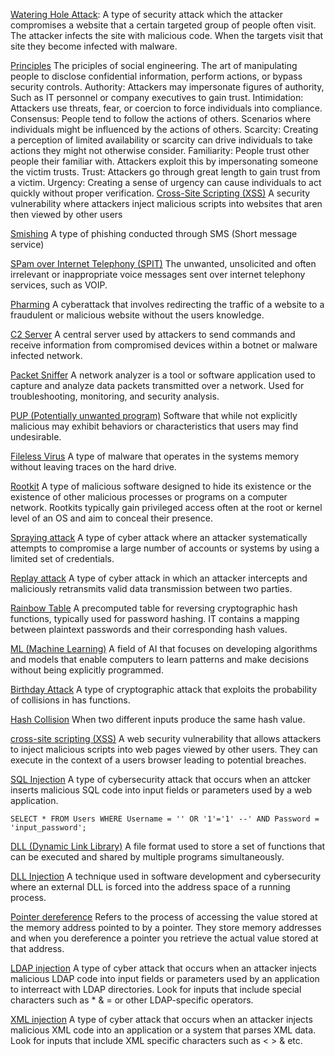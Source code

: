 <u>Watering Hole Attack</u>:
	A type of security attack which the attacker compromises a website that a certain targeted group of people often visit. The attacker infects the site with malicious code. When the targets visit that site they become infected with malware.

<u>Principles</u>
	The priciples of social engineering. The art of manipulating people to disclose confidential information, perform actions, or bypass security controls.
		Authority:
			Attackers may impersonate figures of authority, Such as IT personnel or company executives to gain trust.
		Intimidation:
			Attackers use threats, fear, or coercion to force individuals into compliance.
		Consensus:
			People tend to follow the actions of others.
			Scenarios where individuals might be influenced by the actions of others.
		Scarcity:
			Creating a perception of limited availability or scarcity can drive individuals to take actions they might not otherwise consider.
		Familiarity:
			People trust other people their familiar with. Attackers exploit this by impersonating someone the victim trusts.
		Trust:
			Attackers go through great length to gain trust from a victim.
		Urgency:
			Creating a sense of urgency can cause individuals to act quickly without proper verification.
<u>Cross-Site Scripting (XSS)</u>
	A security vulnerability where attackers inject malicious scripts into websites that aren then viewed by other users

<u>Smishing</u>
	A type of phishing conducted through SMS (Short message service)
	
<u>SPam over Internet Telephony (SPIT)</u>
	The unwanted, unsolicited and often irrelevant or inappropriate voice messages sent over internet telephony services, such as VOIP.

<u>Pharming</u>
	A cyberattack that involves redirecting the traffic of a website to a fraudulent or malicious website without the users knowledge.

<u>C2 Server</u>
	A central server used by attackers to send commands and receive information from compromised devices within a botnet or malware infected network.

<u>Packet Sniffer</u>
	A network analyzer is a tool or software application used to capture and analyze data packets transmitted over a network. Used for troubleshooting, monitoring, and security analysis.

<u>PUP (Potentially unwanted program)</u>
	Software that while not explicitly malicious may exhibit behaviors or characteristics that users may find undesirable.

<u>Fileless Virus</u>
	A type of malware that operates in the systems memory without leaving traces on the hard drive.

<u>Rootkit</u>
	A type of malicious software designed to hide its existence or the existence of other malicious processes or programs on a computer network. Rootkits typically gain privileged access often at the root or kernel level of an OS and aim to conceal their presence.

<u>Spraying attack</u>
	A type of cyber attack where an attacker systematically attempts to compromise a large number of accounts or systems by using a limited set of credentials.

<u>Replay attack</u>
	A type of cyber attack in which an attacker intercepts and maliciously retransmits valid data transmission between two parties.

<u>Rainbow Table</u>
	A precomputed table for reversing cryptographic hash functions, typically used for password hashing. IT contains a mapping between plaintext passwords and their corresponding hash values.

<u>ML (Machine Learning)</u>
	A field of AI that focuses on developing algorithms and models that enable computers to learn patterns and make decisions without being explicitly programmed.

<u>Birthday Attack</u>
	A type of cryptographic attack that exploits the probability of collisions in has functions.

<u>Hash Collision</u>
	When two different inputs produce the same hash value.

<u>cross-site scripting (XSS)</u>
	A web security vulnerability that allows attackers to inject malicious scripts into web pages viewed by other users.
	They can execute in the context of a users browser leading to potential breaches.

<u>SQL Injection</u>
	A type of cybersecurity attack that occurs when an attcker inserts malicious SQL code into input fields or parameters used by a web application.
	
	SELECT * FROM Users WHERE Username = '' OR '1'='1' --' AND Password = 'input_password';

<u>DLL (Dynamic Link Library)</u>
	A file format used to store a set of functions that can be executed and shared by multiple programs simultaneously.

<u>DLL Injection</u>
	A technique used in software development and cybersecurity where an external DLL is forced into the address space of a running process.

<u>Pointer dereference</u>
	Refers to the process of accessing the value stored at the memory address pointed to by a pointer. They store memory addresses and when you dereference a pointer you retrieve the actual value stored at that address.

<u>LDAP injection</u>
	A type of cyber attack that occurs when an attacker injects malicious LDAP code into input fields or parameters used by an application to interreact with LDAP directories.
	Look for inputs that include special characters such as * & = or other LDAP-specific operators.

<u>XML injection</u>
	A type of cyber attack that occurs when an attacker injects malicious XML code into an application or a system that parses XML data.
	Look for inputs that include XML specific characters such as < > & etc.